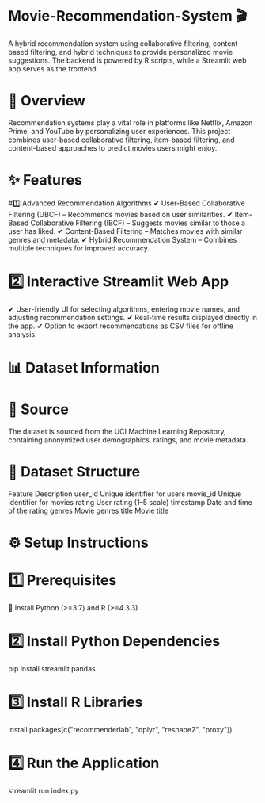 # Movie-Recommendation-System 🎬
A hybrid recommendation system using collaborative filtering, content-based filtering, and hybrid techniques to provide personalized movie suggestions. The backend is powered by R scripts, while a Streamlit web app serves as the frontend.

# 🚀 Overview
Recommendation systems play a vital role in platforms like Netflix, Amazon Prime, and YouTube by personalizing user experiences. This project combines user-based collaborative filtering, item-based filtering, and content-based approaches to predict movies users might enjoy.

# ✨ Features
#1️⃣ Advanced Recommendation Algorithms
✔ User-Based Collaborative Filtering (UBCF) – Recommends movies based on user similarities.
✔ Item-Based Collaborative Filtering (IBCF) – Suggests movies similar to those a user has liked.
✔ Content-Based Filtering – Matches movies with similar genres and metadata.
✔ Hybrid Recommendation System – Combines multiple techniques for improved accuracy.

# 2️⃣ Interactive Streamlit Web App
✔ User-friendly UI for selecting algorithms, entering movie names, and adjusting recommendation settings.
✔ Real-time results displayed directly in the app.
✔ Option to export recommendations as CSV files for offline analysis.

# 📊 Dataset Information
# 📌 Source
The dataset is sourced from the UCI Machine Learning Repository, containing anonymized user demographics, ratings, and movie metadata.

# 📁 Dataset Structure
Feature	Description
user_id	Unique identifier for users
movie_id	Unique identifier for movies
rating	User rating (1–5 scale)
timestamp	Date and time of the rating
genres	Movie genres
title	Movie title


# ⚙️ Setup Instructions
# 1️⃣ Prerequisites
📌 Install Python (>=3.7) and R (>=4.3.3)

# 2️⃣ Install Python Dependencies
pip install streamlit pandas
# 3️⃣ Install R Libraries
install.packages(c("recommenderlab", "dplyr", "reshape2", "proxy"))
# 4️⃣ Run the Application
streamlit run index.py
